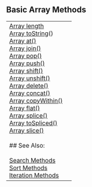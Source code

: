## Basic Array Methods

|                                                                                                                                                                                                                                                                                                                                                                                                                                                                                                                                                                                                                                                                                                                                                                                                                                                                                                                                                                                                                                                                                                                                                                                                                                                                                                                                                                                                                                                                                                                                                             |     |
| ----------------------------------------------------------------------------------------------------------------------------------------------------------------------------------------------------------------------------------------------------------------------------------------------------------------------------------------------------------------------------------------------------------------------------------------------------------------------------------------------------------------------------------------------------------------------------------------------------------------------------------------------------------------------------------------------------------------------------------------------------------------------------------------------------------------------------------------------------------------------------------------------------------------------------------------------------------------------------------------------------------------------------------------------------------------------------------------------------------------------------------------------------------------------------------------------------------------------------------------------------------------------------------------------------------------------------------------------------------------------------------------------------------------------------------------------------------------------------------------------------------------------------------------------------------- | --- |
| [Array length](https://www.w3schools.com/js/js_array_methods.asp#mark_length)  <br>[Array toString](https://www.w3schools.com/js/js_array_methods.asp#mark_tostring)()  <br>[Array at()](https://www.w3schools.com/js/js_array_methods.asp#mark_at)  <br>[Array join()](https://www.w3schools.com/js/js_array_methods.asp#mark_join)  <br>[Array pop()](https://www.w3schools.com/js/js_array_methods.asp#mark_pop)  <br>[Array push()](https://www.w3schools.com/js/js_array_methods.asp#mark_push)  <br>  [Array shift()](https://www.w3schools.com/js/js_array_methods.asp#mark_shift)  <br>[Array unshift()](https://www.w3schools.com/js/js_array_methods.asp#mark_unshift)  <br>[Array delete()](https://www.w3schools.com/js/js_array_methods.asp#mark_delete)  <br>[Array concat()](https://www.w3schools.com/js/js_array_methods.asp#mark_concat)  <br>[Array copyWithin()](https://www.w3schools.com/js/js_array_methods.asp#mark_copywithin)  <br>[Array flat()](https://www.w3schools.com/js/js_array_methods.asp#mark_flat)  <br>[Array splice()](https://www.w3schools.com/js/js_array_methods.asp#mark_splice)  <br>[Array toSpliced()](https://www.w3schools.com/js/js_array_methods.asp#mark_tospliced)  <br>[Array slice()](https://www.w3schools.com/js/js_array_methods.asp#mark_slice)<br><br>## See Also:<br><br>[Search Methods](https://www.w3schools.com/js/js_array_search.asp)  <br>[Sort Methods](https://www.w3schools.com/js/js_array_sort.asp)  <br>[Iteration Methods](https://www.w3schools.com/js/js_array_iteration.asp) |     |
